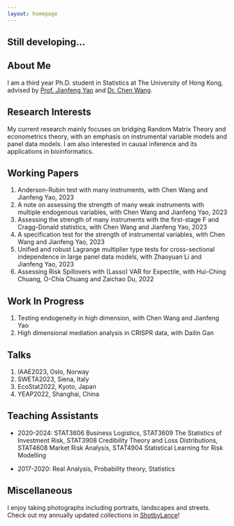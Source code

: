 ```yaml
---
layout: homepage
---
```


## Still developing...

## About Me

I am a third year Ph.D. student in Statistics at The University of Hong Kong, advised by [Prof. Jianfeng Yao](https://jianfengyao.wordpress.com/) and [Dr. Chen Wang](https://saasweb.hku.hk/staff/stacw/web/).

## Research Interests
My current research mainly focuses on bridging Random Matrix Theory and econometrics theory, with an emphasis on instrumental variable models and panel data models. I am also interested in causal inference and its applications in bioinformatics.

## Working Papers
1. Anderson-Rubin test with many instruments, with Chen Wang and Jianfeng Yao, 2023
2. A note on assessing the strength of many weak instruments with multiple endogenous variables, with Chen Wang and Jianfeng Yao, 2023
3. Assessing the strength of many instruments with the first-stage F and Cragg-Donald statistics, with Chen Wang and Jianfeng Yao, 2023
4. A specification test for the strength of instrumental variables, with Chen Wang and Jianfeng Yao, 2023
5. Unified and robust Lagrange multiplier type tests for cross-sectional independence in large panel data models, with Zhaoyuan Li and Jianfeng Yao, 2023
6. Assessing Risk Spillovers with (Lasso) VAR for Expectile, with Hui-Ching Chuang, O-Chia Chuang and Zaichao Du, 2022

## Work In Progress
1. Testing endogeneity in high dimension, with Chen Wang and Jianfeng Yao
2. High dimensional mediation analysis in CRISPR data, with Dailin Gan

## Talks
1. IAAE2023, Oslo, Norway
2. SWETA2023, Siena, Italy
3. EcoStat2022, Kyoto, Japan
4. YEAP2022, Shanghai, China

## Teaching Assistants
* 2020-2024: 
STAT3606 Business Logistics,  STAT3609 The Statistics of Investment Risk, STAT3908 Credibility Theory and Loss Distributions, STAT4608 Market Risk Analysis, STAT4904 Statistical Learning for Risk Modelling
+ 2017-2020: 
Real Analysis, Probability theory, Statistics

## Miscellaneous
I enjoy taking photographs including portraits, landscapes and streets. Check out my annually updated collections in [ShotbyLance](https://lanceh7.wixsite.com/shotbylance)!

